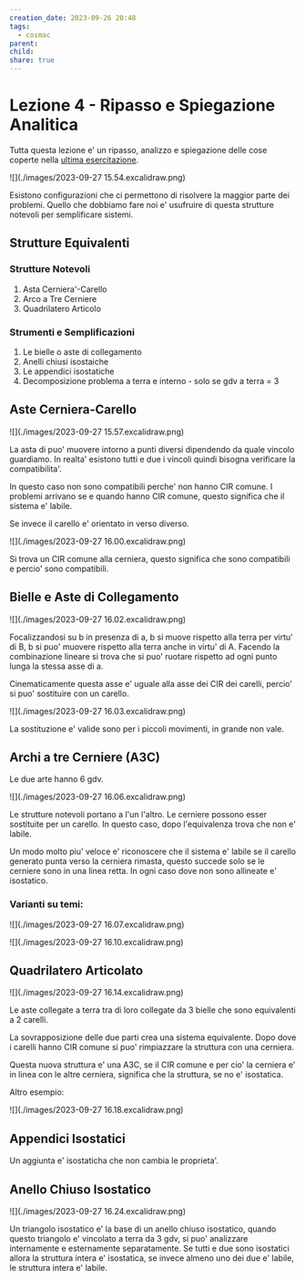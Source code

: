 ```yaml
---
creation_date: 2023-09-26 20:48
tags:
  - cosmac
parent: 
child: 
share: true
---
```


# Lezione 4 - Ripasso e Spiegazione Analitica

Tutta questa lezione e' un ripasso, analizzo e spiegazione delle cose coperte nella [ultima esercitazione](./CdM%20-%20Esercitazione%202.md#).

<!Diagramma sistemi labili e ipostatiche.>
![](./images/2023-09-27 15.54.excalidraw.png)

Esistono configurazioni che ci permettono di risolvere la maggior parte dei problemi. Quello che dobbiamo fare noi e' usufruire di questa strutture notevoli per semplificare sistemi.

## Strutture Equivalenti

### Strutture Notevoli

1. Asta Cerniera'-Carello
2. Arco a Tre Cerniere
3. Quadrilatero Articolo

### Strumenti e Semplificazioni

1. Le bielle o aste di collegamento
2. Anelli chiusi isostaiche
3. Le appendici isostatiche
4. Decomposizione problema a terra e interno - solo se gdv a terra = 3
## Aste Cerniera-Carello

<!Diagramma strutture e spezzato>
![](./images/2023-09-27 15.57.excalidraw.png)

La asta di puo' muovere intorno a punti diversi dipendendo da quale vincolo guardiamo. In realta' esistono tutti e due i vincoli quindi bisogna verificare la compatibilita'.

In questo caso non sono compatibili perche' non hanno CIR comune. I problemi arrivano se e quando hanno CIR comune, questo significa che il sistema e' labile.

Se invece il carello e' orientato in verso diverso.

<!Diagramma struttura e spezzato>
![](./images/2023-09-27 16.00.excalidraw.png)

Si trova un CIR comune alla cerniera, questo significa che sono compatibili e percio' sono compatibili.

## Bielle e Aste di Collegamento

<!Diagramma struttura>
![](./images/2023-09-27 16.02.excalidraw.png)

Focalizzandosi su b in presenza di a, b si muove rispetto alla terra per virtu' di B, b si puo' muovere rispetto alla terra anche in virtu' di A. Facendo la combinazione lineare si trova che si puo' ruotare rispetto ad ogni punto lunga la stessa asse di a. 

Cinematicamente questa asse e' uguale alla asse dei CIR dei carelli, percio' si puo' sostituire con un carello.

<!Diagramma strutture con carello>
![](./images/2023-09-27 16.03.excalidraw.png)

La sostituzione e' valide sono per i piccoli movimenti, in grande non vale.


## Archi a tre Cerniere (A3C)

Le due arte hanno 6 gdv.

<!Diagramma equivalenza>
![](./images/2023-09-27 16.06.excalidraw.png)

Le strutture notevoli portano a l'un l'altro.
Le cerniere possono esser sostituite per un carello.
In questo caso, dopo l'equivalenza trova che non e' labile.

Un modo molto piu' veloce e' riconoscere che il sistema e' labile se il carello generato punta verso la cerniera rimasta, questo succede solo se le cerniere sono in una linea retta. In ogni caso dove non sono allineate e' isostatico.

### Varianti su temi:

<!Diagramma asta cerniera-carello>
![](./images/2023-09-27 16.07.excalidraw.png)

<!Diagrammi A3C>
![](./images/2023-09-27 16.10.excalidraw.png)
## Quadrilatero Articolato

<!Diagramma quadrilatero>
![](./images/2023-09-27 16.14.excalidraw.png)

Le aste collegate a terra tra di loro collegate da 3 bielle che sono equivalenti a 2 carelli.

La sovrapposizione delle due parti crea una sistema equivalente.
Dopo dove i carelli hanno CIR comune si puo' rimpiazzare la struttura con una cerniera.

Questa nuova struttura e' una A3C, se il CIR comune e per cio' la cerniera e' in linea con le altre cerniera, significa che la struttura, se no e' isostatica.

Altro esempio:

<!Diagramma quadrilatero>
![](./images/2023-09-27 16.18.excalidraw.png)
## Appendici Isostatici
Un aggiunta e' isostaticha che non cambia le proprieta'.
## Anello Chiuso Isostatico

<!Diagramma triangolo isostatico>
![](./images/2023-09-27 16.24.excalidraw.png)

Un triangolo isostatico e' la base di un anello chiuso isostatico, quando questo triangolo e' vincolato a terra da 3 gdv, si puo' analizzare internamente e esternamente separatamente. Se tutti e due sono isostatici allora la struttura intera e' isostatica, se invece almeno uno dei due e' labile, le struttura intera e' labile.




